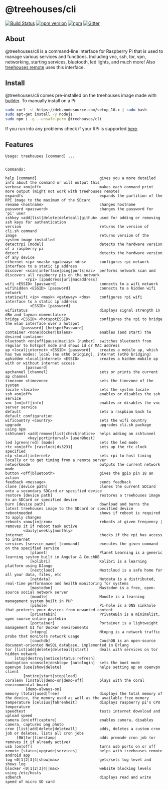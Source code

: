 # @treehouses/cli

[![Build Status](https://travis-ci.org/treehouses/cli.svg?branch=master)](https://travis-ci.org/treehouses/cli)
[![npm version](https://badge.fury.io/js/%40treehouses%2Fcli.svg)](https://www.npmjs.com/package/%40treehouses%2Fcli)
[![npm](https://img.shields.io/npm/dw/@treehouses/cli)](https://www.npmjs.com/package/%40treehouses%2Fcli)
[![Gitter](https://badges.gitter.im/Join%20Chat.svg)](https://gitter.im/treehouses/Lobby?utm_source=badge&utm_medium=badge&utm_campaign=pr-badge&utm_content=badge)

## About

@treehouses/cli is a command-line interface for Raspberry Pi that is used to manage various services and functions.
Including vnc, ssh, tor, vpn, networking, starting services, bluetooth, led lights, and much more!
Also [treehouses remote](https://github.com/treehouses/remote) uses this interface. 

## Install

@treehouses/cli comes pre-installed on the treehouses image made with [builder](https://github.com/treehouses/builder).
To manually install on a Pi:
```bash
sudo curl -sL https://deb.nodesource.com/setup_10.x | sudo bash -
sudo apt-get install -y nodejs
sudo npm i -g --unsafe-perm @treehouses/cli
```
If you run into any problems check if your RPi is supported [here](https://github.com/treehouses/cli/blob/836c2e9b0bcebfe6afc97706634e7c070d795eac/modules/detectrpi.sh#L5-L42).

## Features

```
Usage: treehouses [command] ...


Commands:

help [command]                            gives you a more detailed info about the command or will output this
verbose <on|off>                          makes each command print more output (might not work with treehouses remote)
expandfs                                  expands the partition of the RPI image to the maximum of the SDcard
rename <hostname>                         changes hostname
password <password>                       changes the password for 'pi' user
sshkey <add|list|delete|deleteall|github> used for adding or removing ssh keys for authentication
version                                   returns the version of cli.sh command
image                                     returns version of the system image installed
detectrpi [model]                         detects the hardware version of a raspberry pi
detect                                    detects the hardware version of any device
ethernet <ip> <mask> <gateway> <dns>      configures rpi network interface to a static ip address
discover <scan|interface|ping|ports|mac>  performs network scan and discovers all raspberry pis on the network
         <rpi> [ipaddress|url|macaddress]
wifi <ESSID> [password]                   connects to a wifi network
wifihidden <ESSID> [password]             connects to a hidden wifi network
staticwifi <ip> <mask> <gateway> <dns>    configures rpi wifi interface to a static ip address
           <ESSID> [password]
wifistatus                                displays signal strength in dBm and layman nomenclature
bridge <ESSID> <hotspotESSID>             configures the rpi to bridge the wlan interface over a hotspot
       [password] [hotspotPassword]
container <none|docker|balena>            enables (and start) the desired container
bluetooth <on|off|pause|mac|id> [number]  switches bluetooth from regular to hotspot mode and shows id or MAC address
ap <local|internet> <ESSID> [password]    creates a mobile ap, which has two modes: local (no eth0 bridging), internet (eth0 bridging)
aphidden <local|internet> <ESSID>         creates a hidden mobile ap with or without internet access
         [password]
apchannel [channel]                       sets or prints the current ap channel
timezone <timezone>                       sets the timezone of the system
locale <locale>                           sets the system locale
ssh <on|off>                              enables or disables the ssh service
vnc [on|off|info]                         enables or disables the vnc server service
default                                   sets a raspbian back to default configuration
wificountry <country>                     sets the wifi country
upgrade                                   upgrades cli.sh package using npm
sshtunnel <add|remove|list|check|notice>  helps adding an sshtunnel
          <key|portinterval> [user@host]
led [green|red] [mode]                    sets the led mode
rtc <on|off> [rasclock|ds3231]            sets up the rtc clock specified
ntp <local|internet>                      sets rpi to host timing locally or to get timing from a remote server
networkmode                               outputs the current network mode
button <off|bluetooth>                    gives the gpio pin 18 an action
feedback <message>                        sends feedback
clone [device path]                       clones the current SDCard onto a secondary SDCard or specified device
restore [device path]                     restores a treehouses image to an SDCard or specified device
burn [device path]                        download and burns the latest treehouses image to the SDcard or specified device
rebootneeded                              shows if reboot is required to apply changes
reboots <now|in|cron>                     reboots at given frequency | removes it if reboot task active
        <daily|weekly|monthly>
internet                                  checks if the rpi has access to internet
services [service_name] [command]         executes the given command on the specified service
           [planet]                       Planet Learning is a generic learning system built in Angular & CouchDB
           [kolibri]                      Kolibri is a learning platform using DJango
           [nextcloud]                    Nextcloud is a safe home for all your data, files, etc
           [netdata]                      Netdata is a distributed, real-time performance and health monitoring for systems
           [mastodon]                     Mastodon is a free, open-source social network server
           [moodle]                       Moodle is a learning management system built in PHP
           [pihole]                       Pi-hole is a DNS sinkhole that protects your devices from unwanted content
           [privatebin]                   PrivateBin is a minimalist, open source online pastebin
           [portainer]                    Portainer is a lightweight management UI for Docker environments
           [ntopng]                       Ntopng is a network traffic probe that monitors network usage
           [couchdb]                      CouchDB is an open-source document-oriented NoSQL database, implemented in Erlang
tor [list|add|delete|deleteall|start]     deals with services on tor hidden network
    [stop|destroy|notice|status|refresh]
bootoption <console|desktop> [autologin]  sets the boot mode
openvpn [use|show|delete]                 helps setting up an openvpn client
        [notice|start|stop|load]
coralenv [install|demo-on|demo-off]       plays with the coral environmental board
         [demo-always-on]
memory [total|used|free]                  displays the total memory of the device, the memory used as well as the available free memory
temperature [celsius|fahrenheit]          displays raspberry pi's CPU temperature
speedtest                                 tests internet download and upload speed
camera [on|off|capture]                   enables camera, disables camera, captures png photo
cron [list|add|delete|deleteall]          adds, deletes a custom cron job or deletes, lists all cron jobs
     [0W|tor|timestamp]                   adds premade cron job (or removes it if already active)
usb [on|off]                              turns usb ports on or off
remote [status|upgrade|services]          helps with treehouses remote android app
log <0|1|2|3|4|show|max>                  gets/sets log level and shows log
blocker <0|1|2|3|4||max>                  website blocking levels using /etc/hosts
sdbench                                   displays read and write speed of micro SD card
```
